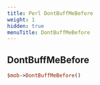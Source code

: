 ```yaml
---
title: Perl DontBuffMeBefore
weight: 1
hidden: true
menuTitle: DontBuffMeBefore
---
```

## DontBuffMeBefore
```perl
$mob->DontBuffMeBefore()
```